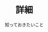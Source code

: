 ﻿---
widget: featurette
headless: true
active: true
weight: 42

title: 詳細
subtitle: 知っておきたいこと

feature:
  - icon: scroll
    icon_pack: fas
    name: 申し込む
    description: 申込書を近日公開予定
  - icon: calendar
    icon_pack: fas
    name: 日付
    description: 2023年10月13日 - 2024年2月23日（変更になる場合があります）
  - icon: yen-sign
    icon_pack: fas
    name: 学費
    description: 講義期間：48万５千円　｜　アウトリーチ期間：35万円程度（アウトリーチ先による）

---
